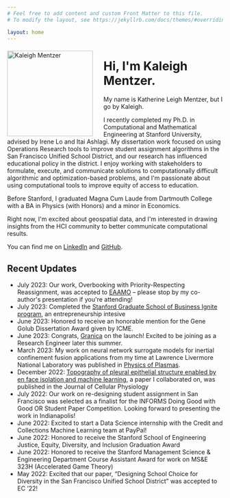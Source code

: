 ```yaml
---
# Feel free to add content and custom Front Matter to this file.
# To modify the layout, see https://jekyllrb.com/docs/themes/#overriding-theme-defaults

layout: home
---
```

<img src="katherine_mentzer.jpg" alt="Kaleigh Mentzer" width="200" style="float: left;margin-right: 25px;margin-top: 7px"/>


# Hi, I'm Kaleigh Mentzer.
My name is Katherine Leigh Mentzer, but I go by Kaleigh. 

I recently completed my Ph.D. in Computational and Mathematical Engineering at Stanford University, advised by Irene Lo and Itai Ashlagi. My dissertation work focused on using Operations Research tools to improve student assignment algorithms in the San Francisco Unified School District, and our research has influenced educational policy in the district. I enjoy working with stakeholders to formulate, execute, and communicate solutions to computationally difficult algorithmic and optimization-based problems, and I'm passionate about using computational tools to improve equity of access to education.

Before Stanford, I graduated Magna Cum Laude from Dartmouth College with a BA in Physics (with Honors) and a minor in Economics.

Right now, I'm excited about geospatial data, and I'm interested in drawing insights from the HCI community to better communicate computational results. 

You can find me on [LinkedIn](https://www.linkedin.com/in/katherine-mentzer/) and [GitHub](https://github.com/klmentzer).

## Recent Updates
- July 2023: Our work, Overbooking with Priority-Respecting Reassignment, was accepted to [EAAMO](https://eaamo.org/) – please stop by my co-author's presentation if you're attending!
- July 2023: Completed the [Stanford Graduate School of Business Ignite program](gsb.stanford.edu/exec-ed/programs/stanford-ignite-full-time/curriculum), an entrepreneurship intesive
- June 2023: Honored to receive an honorable mention for the Gene Golub Dissertation Award given by ICME. 
- June 2023: Congrats, [Granica](https://granica.ai/) on the launch! Excited to be joining as a Research Engineer later this summer. 
- March 2023: My work on neural network surrogate models for inertial confinement fusion applications from my time at Lawrence Livermore National Laboratory was published in [Physics of Plasmas](https://pubs.aip.org/aip/pop/article/30/3/032704/2881793/Neural-network-surrogate-models-for-equations-of).
- December 2022: [Topography of pleural epithelial structure enabled by en face isolation and machine learning](https://onlinelibrary.wiley.com/doi/full/10.1002/jcp.30927), a paper I collaborated on, was published in the Journal of Cellular Physiology 
- July 2022: Our work on re-designing student assignment in San Francisco was selected as a finalist for the INFORMS Doing Good with Good OR Student Paper Competition. Looking forward to presenting the work in Indianapolis!
- June 2022: Excited to start a Data Science internship with the Credit and Collections Machine Learning team at PayPal!
- June 2022: Honored to receive the Stanford School of Engineering Justice, Equity, Diversity, and Inclusion Graduation Award
- June 2022: Honored to receive the Stanford Management Science & Engineering Department Course Assistant Award for work on MS&E 323H (Accelerated Game Theory)
- May 2022: Excited that our paper, “Designing School Choice for Diversity in the San Francisco Unified School District” was accepted to EC ’22!